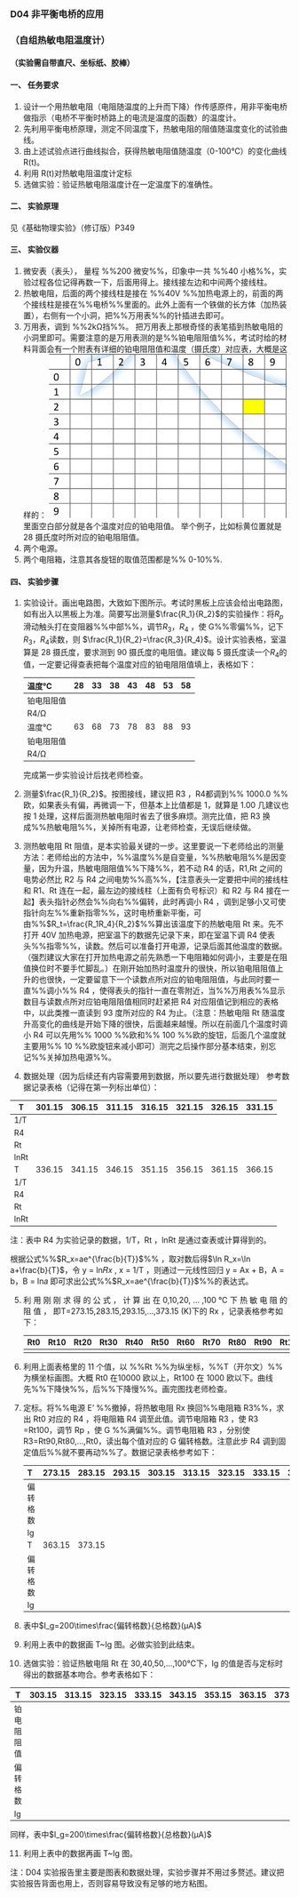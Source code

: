 ### D04 非平衡电桥的应用
### （自组热敏电阻温度计）

#### （实验需自带直尺、坐标纸、胶棒）

#### 一、 任务要求
1. 设计一个用热敏电阻（电阻随温度的上升而下降）作传感原件，用非平衡电桥做指示（电桥不平衡时桥路上的电流是温度的函数）的温度计。
2. 先利用平衡电桥原理，测定不同温度下，热敏电阻的阻值随温度变化的试验曲线。
3. 由上述试验点进行曲线拟合，获得热敏电阻值随温度（0-100℃）的变化曲线 R(t)。
4. 利用 R(t)对热敏电阻温度计定标
5. 选做实验：验证热敏电阻温度计在一定温度下的准确性。

#### 二、 实验原理
见《基础物理实验》（修订版）P349

#### 三、 实验仪器
1. 微安表（表头）， 量程 %%200 微安%%，印象中一共 %%40 小格%%，实验过程各位记得再数一下，后面用得上。接线接左边和中间两个接线柱。
2. 热敏电阻，后面的两个接线柱是接在 %%40V %%加热电源上的，前面的两个接线柱是接在%%电桥%%里面的。此外上面有一个铁做的长方体（加热装置），右侧有一个小洞，把%%万用表%%的针插进去即可。
3. 万用表，调到 %%2kΩ挡%%。 把万用表上那根奇怪的表笔插到热敏电阻的小洞里即可。需要注意的是万用表测的是%%铂电阻阻值%%，考试时给的材料背面会有一个附表有详细的铂电阻阻值和温度（摄氏度）对应表，大概是这样的：
![](image\D04_1.png)
里面空白部分就是各个温度对应的铂电阻值。
举个例子，比如标黄位置就是 28 摄氏度时所对应的铂电阻阻值。
4. 两个电源。
5. 两个电阻箱，注意其各旋钮的取值范围都是%% 0-10%%.

#### 四、  实验步骤
1. 实验设计。画出电路图，大致如下图所示。考试时黑板上应该会给出电路图，如有出入以黑板上为准。简要写出测量$\frac{R_1}{R_2}$的实验操作：将$R_p$滑动触头打在变阻器%%中部%%，调节$R_3$，$R_4$ ，使 G%%零偏%%，记下$R_3$，$R_4$读数，则 $\frac{R_1}{R_2}=\frac{R_3}{R_4}$。设计实验表格，室温算是 28 摄氏度，要求测到 90 摄氏度的电阻值。建议每 5 摄氏度读一个$R_4$的值，一定要记得查表把每个温度对应的铂电阻阻值填上，表格如下：

   | 温度℃      | 28   | 33   | 38   | 43   | 48   | 53   | 58   |
   | ---------- | ---- | ---- | ---- | ---- | ---- | ---- | ---- |
   | 铂电阻阻值 |      |      |      |      |      |      |      |
   | R4/Ω       |      |      |      |      |      |      |      |
   | 温度℃      | 63   | 68   | 73   | 78   | 83   | 88   | 93   |
   | 铂电阻阻值 |      |      |      |      |      |      |      |
   | R4/Ω       |      |      |      |      |      |      |      |

   完成第一步实验设计后找老师检查。
   
2. 测量$\frac{R_1}{R_2}$。按图接线，建议把 R3 ，R4都调到%% 1000.0 %%欧，如果表头有偏，再微调一下，但基本上比值都是 1，就算是 1.00 几建议也按 1 处理，这样后面测热敏电阻时省去了很多麻烦。测完比值，把 R3 换成%%热敏电阻%%，关掉所有电源，让老师检查，无误后继续做。

3. 测热敏电阻 Rt 阻值，是本实验最关键的一步。这里要说一下老师给出的测量方法：老师给出的方法中，%%温度%%是自变量，%%热敏电阻%%是因变量，因为升温，热敏电阻阻值%%下降%%，若不动 R4 的话，R1,Rt 之间的电势必然比 R2 与 R4 之间电势%%高%%，【注意表头一定要把中间的接线柱和 R1、Rt 连在一起，最左边的接线柱（上面有负号标识）和 R2 与 R4 接在一起】表头指针必然会%%向右%%偏转，此时再调小 R4 ，调到足够小又可使指针向左%%重新指零%%，这时电桥重新平衡，可由%%$R_t=\frac{R_1R_4}{R_2}$%%算出该温度下的热敏电阻 Rt 来。先不打开 40V 加热电源，把室温下的数据先记录下来，即在室温下调 R4 使表头%%指零%%，读数。然后可以准备打开电源，记录后面其他温度的数据。（强烈建议大家在打开加热电源之前先熟悉一下电阻箱如何调小，主要是在阻值换位时不要手忙脚乱。）在刚开始加热时温度升的很快，所以铂电阻阻值上升的也很快，一定要留意下一个读数点所对应的铂电阻阻值，与此同时要一直%%调小%% R4 ，使得表头的指针一直在零附近，当%%万用表%%显示数目与读数点所对应铂电阻阻值相同时赶紧把 R4 对应阻值记到相应的表格中，以此类推一直读到 93 度所对应的 R4 为止。（注意：热敏电阻 Rt 随温度升高变化的曲线是开始下降的很快，后面越来越慢。所以在前面几个温度时调小 R4 可以先用%% 1000 %%欧和%% 100 %%欧的旋钮，后面几个温度就主要用%% 10 %%欧旋钮来减小即可）测完之后操作部分基本结束，别忘记%%关掉加热电源%%。

4. 数据处理（因为后续还有内容需要用到数据，所以要先进行数据处理）
   参考数据记录表格（记得在第一列标出单位）：

| T    | 301.15 | 306.15 | 311.15 | 316.15 | 321.15 | 326.15 | 331.15 |
| ---- | ------ | ------ | ------ | ------ | ------ | ------ | ------ |
| 1/T  |        |        |        |        |        |        |        |
| R4   |        |        |        |        |        |        |        |
| Rt   |        |        |        |        |        |        |        |
| lnRt |        |        |        |        |        |        |        |
| T    | 336.15 | 341.15 | 346.15 | 351.15 | 356.15 | 361.15 | 366.15 |
| 1/T  |        |        |        |        |        |        |        |
| R4   |        |        |        |        |        |        |        |
| Rt   |        |        |        |        |        |        |        |
| lnRt |        |        |        |        |        |        |        |

  注：表中 R4 为实验记录的数据，1/T，Rt ，lnRt 是通过查表或计算得到的。

  根据公式%%$R_x=ae^{\frac{b}{T}}$%% ，取对数后得$\ln R_x=\ln a+\frac{b}{T}$，令 y = ln𝑅𝑥 , x = 1/T ，则通过一元线性回归 y = Ax + B，A = b，B = ln𝑎  即可求出公式%%$R_x=ae^{\frac{b}{T}}$%%的表达式。

5. 利 用 刚 刚 求 得 的 公 式 ， 计 算 出 在 0,10,20, … ,100 ℃ 下 热 敏 电 阻 的 阻 值 ， 即T=273.15,283.15,293.15,…,373.15 (K)下的 Rx ，记录表格参考如下：

   | Rt0  | Rt10 | Rt20 | Rt30 | Rt40 | Rt50 | Rt60 | Rt70 | Rt80 | Rt90 | Rt100 |
   | ---- | ---- | ---- | ---- | ---- | ---- | ---- | ---- | ---- | ---- | ----- |
   |      |      |      |      |      |      |      |      |      |      |       |

6. 利用上面表格里的 11 个值，以 %%Rt %%为纵坐标，%%T（开尔文）%%为横坐标画图。大概 Rt0 在10000 欧以上，Rt100 在 1000 欧以下。曲线先%%下降快%%，后%%下降慢%%。画完图找老师检查。

7. 定标。将%%电源 E’ %%撤掉，将热敏电阻 Rx 换回%%电阻箱 R3%%，求出 Rt0 对应的 R4 ，将电阻箱 R4 调至此值。调节电阻箱 R3 ，使 R3 =Rt100，调节 Rp ，使 G %%满偏%%。调节电阻箱 R3 ，分别使R3=Rt90,Rt80,…,Rt0，读出每个值对应的 G 偏转格数。注意此步 R4 调到固定值后%%就不要再动%%了。数据记录表格参考如下：

   | T        | 273.15 | 283.15 | 293.15 | 303.15 | 313.15 | 323.15 | 333.15 | 343.15 | 353.15 |
   | -------- | ------ | ------ | ------ | ------ | ------ | ------ | ------ | ------ | ------ |
   | 偏转格数 |        |        |        |        |        |        |        |        |        |
   | Ig       |        |        |        |        |        |        |        |        |        |
   | T        | 363.15 | 373.15 |        |        |        |        |        |        |        |
   | 偏转格数 |        |        |        |        |        |        |        |        |        |
   | Ig       |        |        |        |        |        |        |        |        |        |

8. 表中$I_g=200\times\frac{偏转格数}{总格数}(µA)$

9. 利用上表中的数据画 T~Ig 图。必做实验到此结束。

10. 选做实验：验证热敏电阻 Rt 在 30,40,50,…,100℃下，Ig 的值是否与定标时得出的数据基本吻合。参考表格如下：
    
| T          | 303.15 | 313.15 | 323.15 | 333.15 | 343.15 | 353.15 | 363.15 | 373.15 |
| ---------- | ------ | ------ | ------ | ------ | ------ | ------ | ------ | ------ |
| 铂电阻阻值 |        |        |        |        |        |        |        |        |
| 偏转格数   |        |        |        |        |        |        |        |        |
| Ig         |        |        |        |        |        |        |        |        |

   同样，表中$I_g=200\times\frac{偏转格数}{总格数}(µA)$

11. 利用上表中的数据再画 T~Ig 图。

注：D04 实验报告里主要是图表和数据处理，实验步骤并不用过多赘述。建议把实验报告背面也用上，否则容易导致没有足够的地方粘图。